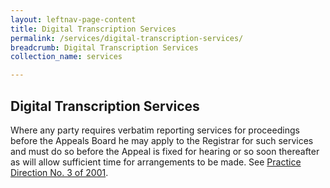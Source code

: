 ```yaml
---
layout: leftnav-page-content
title: Digital Transcription Services
permalink: /services/digital-transcription-services/
breadcrumb: Digital Transcription Services
collection_name: services

---
```


Digital Transcription Services
---
Where any party requires verbatim reporting services for proceedings before the Appeals Board he may apply to the Registrar for such services and must do so before the Appeal is fixed for hearing or so soon thereafter as will allow sufficient time for arrangements to be made. See [Practice Direction No. 3 of 2001](/files/Services-DTS.pdf).
